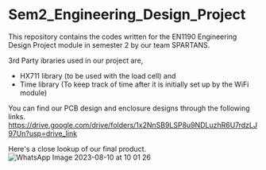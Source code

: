 # Sem2_Engineering_Design_Project
This repository contains the codes written for the EN1190 Engineering Design Project module in semester 2 by our team SPARTANS.

3rd Party ibraries used in our project are,
  * HX711 library (to be used with the load cell) and
  * Time library (To keep track of time after it is initially set up by the WiFi module)

You can find our PCB design and enclosure designs through the following links.
https://drive.google.com/drive/folders/1x2NnSB9LSP8u9NDLuzhR6U7rdzLJ97Un?usp=drive_link

Here's a close lookup of our final product. 
![WhatsApp Image 2023-08-10 at 10 01 26](https://github.com/yaseemarusiru/Sem2_Engineering_Design_Project/assets/112842373/f6756b88-0b7a-483d-b5db-71f485421784)
